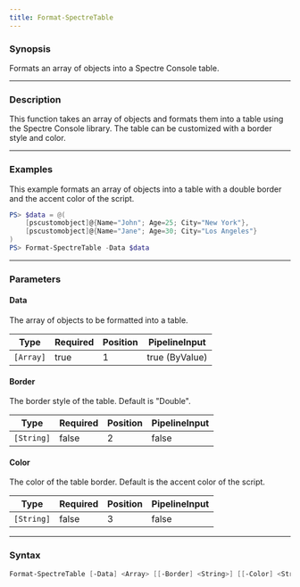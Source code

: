 ```yaml
---
title: Format-SpectreTable
---
```








### Synopsis
Formats an array of objects into a Spectre Console table.



---


### Description

This function takes an array of objects and formats them into a table using the Spectre Console library. The table can be customized with a border style and color.



---


### Examples
This example formats an array of objects into a table with a double border and the accent color of the script.

```powershell
PS> $data = @(
    [pscustomobject]@{Name="John"; Age=25; City="New York"},
    [pscustomobject]@{Name="Jane"; Age=30; City="Los Angeles"}
)
PS> Format-SpectreTable -Data $data
```


---


### Parameters
#### **Data**

The array of objects to be formatted into a table.






|Type     |Required|Position|PipelineInput |
|---------|--------|--------|--------------|
|`[Array]`|true    |1       |true (ByValue)|



#### **Border**

The border style of the table. Default is "Double".






|Type      |Required|Position|PipelineInput|
|----------|--------|--------|-------------|
|`[String]`|false   |2       |false        |



#### **Color**

The color of the table border. Default is the accent color of the script.






|Type      |Required|Position|PipelineInput|
|----------|--------|--------|-------------|
|`[String]`|false   |3       |false        |





---


### Syntax
```powershell
Format-SpectreTable [-Data] <Array> [[-Border] <String>] [[-Color] <String>] [<CommonParameters>]
```

